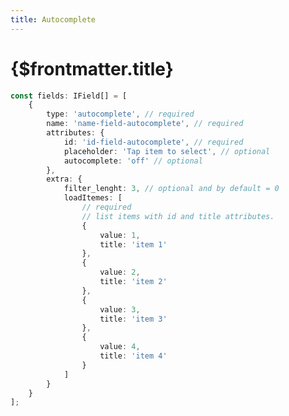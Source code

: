 ```yaml
---
title: Autocomplete
---
```


# {$frontmatter.title}

```typescript {3,10-32} copy title="Example"
const fields: IField[] = [
	{
		type: 'autocomplete', // required
		name: 'name-field-autocomplete', // required
		attributes: {
			id: 'id-field-autocomplete', // required
			placeholder: 'Tap item to select', // optional
			autocomplete: 'off' // optional
		},
		extra: {
			filter_lenght: 3, // optional and by default = 0
			loadItemes: [
				// required
				// list items with id and title attributes.
				{
					value: 1,
					title: 'item 1'
				},
				{
					value: 2,
					title: 'item 2'
				},
				{
					value: 3,
					title: 'item 3'
				},
				{
					value: 4,
					title: 'item 4'
				}
			]
		}
	}
];
```

<script>
 import Field from '$lib/components/fields/Autocomplete.svelte'
</script>

<Field />

